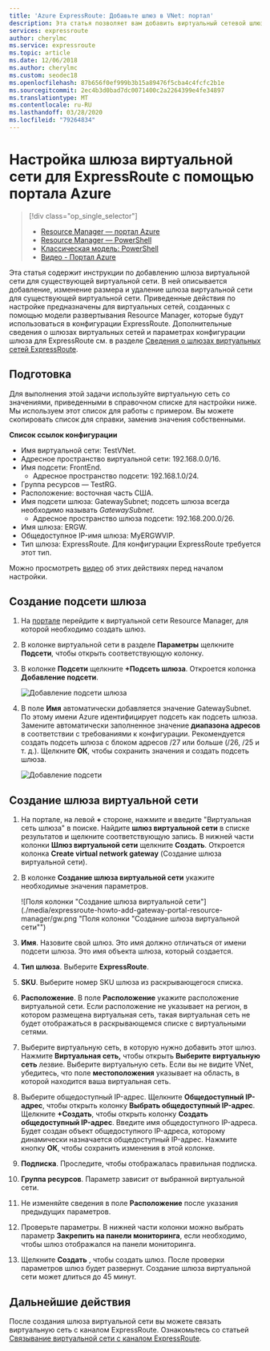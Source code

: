 ```yaml
---
title: 'Azure ExpressRoute: Добавьте шлюз в VNet: портал'
description: Эта статья позволяет вам добавить виртуальный сетевой шлюз к уже созданного менеджеру ресурсов VNet для ExpressRoute с помощью портала Azure.
services: expressroute
author: cherylmc
ms.service: expressroute
ms.topic: article
ms.date: 12/06/2018
ms.author: cherylmc
ms.custom: seodec18
ms.openlocfilehash: 87b656f0ef999b3b15a89476f5cba4c4fcfc2b1e
ms.sourcegitcommit: 2ec4b3d0bad7dc0071400c2a2264399e4fe34897
ms.translationtype: MT
ms.contentlocale: ru-RU
ms.lasthandoff: 03/28/2020
ms.locfileid: "79264834"
---
```

# <a name="configure-a-virtual-network-gateway-for-expressroute-using-the-azure-portal"></a>Настройка шлюза виртуальной сети для ExpressRoute с помощью портала Azure
> [!div class="op_single_selector"]
> * [Resource Manager — портал Azure](expressroute-howto-add-gateway-portal-resource-manager.md)
> * [Resource Manager — PowerShell](expressroute-howto-add-gateway-resource-manager.md)
> * [Классическая модель: PowerShell](expressroute-howto-add-gateway-classic.md)
> * [Видео - Портал Azure](https://azure.microsoft.com/documentation/videos/azure-expressroute-how-to-create-a-vpn-gateway-for-your-virtual-network)
> 
> 

Эта статья содержит инструкции по добавлению шлюза виртуальной сети для существующей виртуальной сети. В ней описывается добавление, изменение размера и удаление шлюза виртуальной сети для существующей виртуальной сети. Приведенные действия по настройке предназначены для виртуальных сетей, созданных с помощью модели развертывания Resource Manager, которые будут использоваться в конфигурации ExpressRoute. Дополнительные сведения о шлюзах виртуальных сетей и параметрах конфигурации шлюза для ExpressRoute см. в разделе [Сведения о шлюзах виртуальных сетей ExpressRoute](expressroute-about-virtual-network-gateways.md). 


## <a name="before-beginning"></a>Подготовка

Для выполнения этой задачи используйте виртуальную сеть со значениями, приведенными в справочном списке для настройки ниже. Мы используем этот список для работы с примером. Вы можете скопировать список для справки, заменив значения собственными.

**Список ссылок конфигурации**

* Имя виртуальной сети: TestVNet.
* Адресное пространство виртуальной сети: 192.168.0.0/16.
* Имя подсети: FrontEnd. 
    * Адресное пространство подсети: 192.168.1.0/24.
* Группа ресурсов — TestRG.
* Расположение: восточная часть США.
* Имя подсети шлюза: GatewaySubnet; подсеть шлюза всегда необходимо называть *GatewaySubnet*.
    * Адресное пространство шлюза подсети: 192.168.200.0/26.
* Имя шлюза: ERGW.
* Общедоступное IP-имя шлюза: MyERGWVIP.
* Тип шлюза: ExpressRoute. Для конфигурации ExpressRoute требуется этот тип.

Можно просмотреть [видео](https://azure.microsoft.com/documentation/videos/azure-expressroute-how-to-create-a-vpn-gateway-for-your-virtual-network) об этих действиях перед началом настройки.

## <a name="create-the-gateway-subnet"></a>Создание подсети шлюза

1. На [портале](https://portal.azure.com) перейдите к виртуальной сети Resource Manager, для которой необходимо создать шлюз.
2. В колонке виртуальной сети в разделе **Параметры** щелкните **Подсети**, чтобы открыть соответствующую колонку.
3. В колонке **Подсети** щелкните **+Подсеть шлюза**. Откроется колонка **Добавление подсети**. 
   
    ![Добавление подсети шлюза](./media/expressroute-howto-add-gateway-portal-resource-manager/addgwsubnet.png "Добавление подсети шлюза")


4. В поле **Имя** автоматически добавляется значение GatewaySubnet. По этому имени Azure идентифицирует подсеть как подсеть шлюза. Замените автоматически заполненное значение **диапазона адресов** в соответствии с требованиями к конфигурации. Рекомендуется создать подсеть шлюза с блоком адресов /27 или больше (/26, /25 и т. д.). Щелкните **ОК**, чтобы сохранить значения и создать подсеть шлюза.

    ![Добавление подсети](./media/expressroute-howto-add-gateway-portal-resource-manager/addsubnetgw.png "Добавление подсети")

## <a name="create-the-virtual-network-gateway"></a>Создание шлюза виртуальной сети

1. На портале, на левой **+** стороне, нажмите и введите "Виртуальная сеть шлюза" в поиске. Найдите **шлюз виртуальной сети** в списке результатов и щелкните соответствующую запись. В нижней части колонки **Шлюз виртуальной сети** щелкните **Создать**. Откроется колонка **Create virtual network gateway** (Создание шлюза виртуальной сети).
2. В колонке **Создание шлюза виртуальной сети** укажите необходимые значения параметров.

    ![Поля колонки "Создание шлюза виртуальной сети"](./media/expressroute-howto-add-gateway-portal-resource-manager/gw.png "Поля колонки "Создание шлюза виртуальной сети"")
3. **Имя**. Назовите свой шлюз. Это имя должно отличаться от имени подсети шлюза. Это имя объекта шлюза, который создается.
4. **Тип шлюза**. Выберите **ExpressRoute**.
5. **SKU**. Выберите номер SKU шлюза из раскрывающегося списка.
6. **Расположение**. В поле **Расположение** укажите расположение виртуальной сети. Если расположение не указывает на регион, в котором размещена виртуальная сеть, такая виртуальная сеть не будет отображаться в раскрывающемся списке с виртуальными сетями.
7. Выберите виртуальную сеть, в которую нужно добавить этот шлюз. Нажмите **Виртуальная сеть,** чтобы открыть **Выберите виртуальную сеть** лезвие. Выберите виртуальную сеть. Если вы не видите VNet, убедитесь, что поле **местоположения** указывает на область, в которой находится ваша виртуальная сеть.
9. Выберите общедоступный IP-адрес. Щелкните **Общедоступный IP-адрес**, чтобы открыть колонку **Выбрать общедоступный IP-адрес**. Щелкните **+Создать**, чтобы открыть колонку **Создать общедоступный IP-адрес**. Введите имя общедоступного IP-адреса. Будет создан объект общедоступного IP-адреса, которому динамически назначается общедоступный IP-адрес. Нажмите кнопку **ОК**, чтобы сохранить изменения в этой колонке.
10. **Подписка**. Проследите, чтобы отображалась правильная подписка.
11. **Группа ресурсов**. Параметр зависит от выбранной виртуальной сети.
12. Не изменяйте сведения в поле **Расположение** после указания предыдущих параметров.
13. Проверьте параметры. В нижней части колонки можно выбрать параметр **Закрепить на панели мониторинга**, если необходимо, чтобы шлюз отображался на панели мониторинга.
14. Щелкните **Создать** , чтобы создать шлюз. После проверки параметров шлюз будет развернут. Создание шлюза виртуальной сети может длиться до 45 минут.

## <a name="next-steps"></a>Дальнейшие действия
После создания шлюза виртуальной сети вы можете связать виртуальную сеть с каналом ExpressRoute. Ознакомьтесь со статьей [Связывание виртуальной сети с каналом ExpressRoute](expressroute-howto-linkvnet-portal-resource-manager.md).
